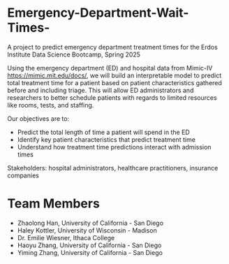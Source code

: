 # Emergency-Department-Wait-Times-

 A project to predict emergency department treatment times for the Erdos Institute Data Science Bootcamp, Spring 2025

Using the emergency department (ED) and hospital data from Mimic-IV https://mimic.mit.edu/docs/, we will build an interpretable model to predict total treatment time for a patient based on patient characteristics gathered before and including triage.  This will allow ED administrators and researchers to better schedule patients with regards to limited resources like rooms, tests, and staffing.  

Our objectives are to:
- Predict the total length of time a patient will spend in the ED
- Identify key patient characteristics that predict treatment time
- Understand how treatment time predictions interact with admission times

Stakeholders: hospital administrators, healthcare practitioners, insurance companies

# Team Members
- Zhaolong Han, University of California - San Diego
- Haley Kottler, University of Wisconsin - Madison
- Dr. Emilie Wiesner, Ithaca College
- Haoyu Zhang, University of California - San Diego
- Yiming Zhang, University of California - San Diego
